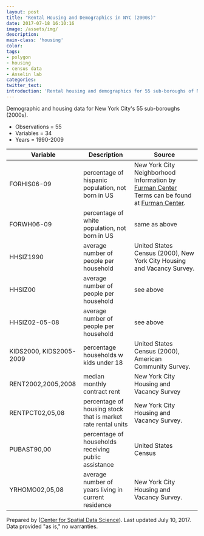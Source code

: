 ```yaml
---
layout: post
title: "Rental Housing and Demographics in NYC (2000s)"
date: 2017-07-18 16:10:16
image: /assets/img/
description:
main-class: 'housing'
color:
tags:
- polygon
- housing
- census data
- Anselin lab
categories:
twitter_text:
introduction: 'Rental housing and demographics for 55 sub-boroughs of New York City (2000s).'
---
```

<script>
  var map = L.map('map');
  L.tileLayer('https://api.tiles.mapbox.com/v4/{id}/{z}/{x}/{y}.png?access_token=pk.eyJ1IjoibWFwYm94IiwiYSI6ImNpejY4NXVycTA2emYycXBndHRqcmZ3N3gifQ.rJcFIG214AriISLbB6B5aw', { <!--this is the URL for the nyc Geojson-->
		maxZoom: 18,
		attribution: 'Map data &copy; <a href="http://openstreetmap.org">OpenStreetMap</a> contributors, ' +
			'<a href="http://creativecommons.org/licenses/by-sa/2.0/">CC-BY-SA</a>, ' +
			'Imagery © <a href="http://mapbox.com">Mapbox</a>',
		id: 'mapbox.light'
	}).addTo(map);

  map.scrollWheelZoom.disable();
  map.touchZoom.disable();
  var enableMapInteraction = function () {
      map.scrollWheelZoom.enable();
      map.touchZoom.enable();
  }
  $('#map').on('click touch', enableMapInteraction);
$('#map').on('mouseout', function(){ map.scrollWheelZoom.disable();});

  var smallIcon = L.icon({
         iconUrl: 'http://www.hckrecruitment.nic.in/images/blue.png',
         iconSize: [16, 16], // size of the icon
         });

   function onEachFeature(feature, layer) {
     //console.log(feature);
     var txt = "";
     for (var fname in feature.properties) {
       txt += fname;
       txt += " : ";
       txt += feature.properties[fname];
       txt += "<br/>";
     }
     layer.bindPopup(txt);
   }


  // load GeoJSON from an external file
  // load GeoJSON from an external file
  $.getJSON("../data/nyc.geojson",function(data){
    // add GeoJSON layer to the map once the file is loaded
    var json = L.geoJson(data, {
      pointToLayer: function(feature, latlng) {
        
        return L.marker(latlng, {
          icon: smallIcon
        });
      },
      onEachFeature: onEachFeature
    });
    json.addTo(map);
    map.fitBounds(json.getBounds());
  });

</script>


Demographic and housing data for New York City's 55 sub-boroughs (2000s).

* Observations = 55
* Variables = 34
* Years = 1990-2009

|**Variable**|**Description**|**Source**|
|--------------|-------------|-------|
|FORHIS06-09 | percentage of hispanic population, not born in US | New York City Neighborhood Information by  [Furman Center](http://www.furmancenter.org/data/search%20on%2010/9/2013.) Terms can be found at [Furman Center](http://www.furmancenter.org/data/disclaimer/).|
|FORWH06-09 | percentage of white population, not born in US|same as above|
|HHSIZ1990 | average number of people per household | United States Census (2000), New York City Housing and Vacancy Survey.|
| HHSIZ00 | average number of people per household | see above|
|HHSIZ02-05-08 | average number of people per household| see above|
|KIDS2000, KIDS2005-2009|percentage households w kids under 18 |United States Census (2000), American Community Survey.|
|RENT2002,2005,2008 | median monthly contract rent|New York City Housing and Vacancy Survey|
|RENTPCT02,05,08|percentage of housing stock that is market rate rental units|New York City Housing and Vacancy Survey.
|PUBAST90,00|percentage of households receiving public assistance|United States Census|
|YRHOMO02,05,08|average number of years living in current residence|New York City Housing and Vacancy Survey.|


Prepared by ([Center for Spatial Data Science](https://spatial.uchicago.edu/)). Last updated July 10, 2017. Data provided "as is," no warranties. 
